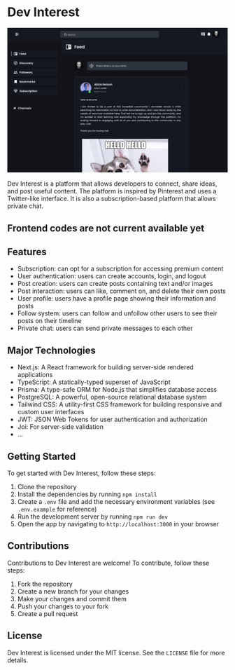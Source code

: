 # Dev Interest

![image](/public/cover.png)

Dev Interest is a platform that allows developers to connect, share ideas, and post useful content. The platform is inspired by Pinterest and uses a Twitter-like interface. It is also a subscription-based platform that allows private chat.

<!-- ## ~~Frontend code is not current available~~ -->
## Frontend codes are not current available yet
## Features

- Subscription: can opt for a subscription for accessing premium content
- User authentication: users can create accounts, login, and logout
- Post creation: users can create posts containing text and/or images
- Post interaction: users can like, comment on, and delete their own posts
- User profile: users have a profile page showing their information and posts
- Follow system: users can follow and unfollow other users to see their posts on their timeline
- Private chat: users can send private messages to each other

## Major Technologies

- Next.js: A React framework for building server-side rendered applications
- TypeScript: A statically-typed superset of JavaScript
- Prisma: A type-safe ORM for Node.js that simplifies database access
- PostgreSQL: A powerful, open-source relational database system
- Tailwind CSS: A utility-first CSS framework for building responsive and custom user interfaces
- JWT: JSON Web Tokens for user authentication and authorization
- Joi: For server-side validation
- ...

## Getting Started

To get started with Dev Interest, follow these steps:

1. Clone the repository
2. Install the dependencies by running `npm install`
3. Create a `.env` file and add the necessary environment variables (see `.env.example` for reference)
4. Run the development server by running `npm run dev`
5. Open the app by navigating to `http://localhost:3000` in your browser

## Contributions

Contributions to Dev Interest are welcome! To contribute, follow these steps:

1. Fork the repository
2. Create a new branch for your changes
3. Make your changes and commit them
4. Push your changes to your fork
5. Create a pull request

## License

Dev Interest is licensed under the MIT license. See the `LICENSE` file for more details.
